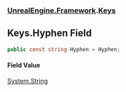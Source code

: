 ### [UnrealEngine.Framework](./UnrealEngine-Framework.md 'UnrealEngine.Framework').[Keys](./Keys.md 'UnrealEngine.Framework.Keys')
## Keys.Hyphen Field
  
```csharp
public const string Hyphen = Hyphen;
```
#### Field Value
[System.String](https://docs.microsoft.com/en-us/dotnet/api/System.String 'System.String')  
